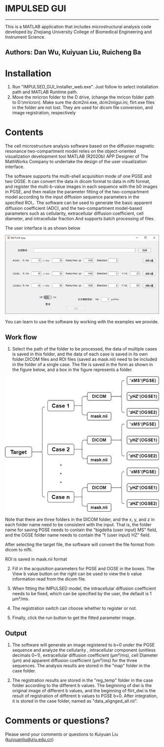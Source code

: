 # IMPULSED GUI 
---------------------------------------------------------------------------------------------------------------
This is a MATLAB application that includes microstructural analysis code developed by Zhejiang University College of Biomedical Engineering and Instrument Science.

Authors:  Dan Wu, Kuiyuan Liu, Ruicheng Ba 
---------------------------------------------------------------------------------------------------------------
# Installation 
1. Run "IMPULSED_GUI_Installer_web.exe". Just follow to select installation path and MATLAB Runtime path.
2. Move the mricron folder to the D drive, (change the mricon folder path to D:\mricron). Make sure the dcm2nii.exe, dcm2niigui.ini, flirt.exe files in the folder are not lost. They are used for dicom file conversion, and image registration, respectively

# Contents
The cell microstructure analysis software based on the diffusion magnetic resonance two-compartment model relies on the object-oriented visualization development tool MATLAB (R2020b) APP Designer of The MathWorks Company to undertake the design of the user visualization interface. 

The software supports the multi-shell acquisition mode of one PGSE and two OGSE. It can convert the data in dicom format to data in nifti format, and register the multi-b-value images in each sequence with the b0 images in PGSE, and then realize the parameter fitting of the two-compartment model according to the input diffusion sequence parameters in the specified ROI，The software can be used to generate the basic apparent diffusion coefficient (ADC), and the two-compartment model-based parameters such as cellularity, extracellular diffusion coefficient, cell diameter, and intracellular fraction.And supports batch processing of files.

The user interface is as shown below
<div align=center><img src="https://github.com/KuiyuanLiu/app_IMPULSED_Fitting/blob/main/readmeImg/layout.png" ></div>

You can learn to use the software by working with the examples we provide.

## Work flow
1. Select the path of the folder to be processed, the data of multiple cases is saved in this folder, and the data of each case is saved in its own folder.DICOM files and ROI files (saved as mask.nii) need to be included in the folder of a single case.
The file is saved in the form as shown in the figure below, and a box in the figure represents a folder.

<div align=center><img src="https://github.com/KuiyuanLiu/app_IMPULSED_Fitting/blob/main/readmeImg/FileFormat.png" ></div>
  
Note that there are three folders in the DICOM folder, and the x, y, and z in each folder name need to be consistent with the input.     That is, the folder name for saving PGSE needs to contain the "bigdelta (user input) MS" field, and the OGSE folder name needs to contain the "f (user input) HZ" field.

After selecting the target file, the software will convert the file format from dicom to nifti.

ROI is saved in mask.nii format


2. Fill in the acquisition parameters for PGSE and OGSE in the boxes. The View b value button on the right can be used to view the b value information read from the dicom file.

3. When fitting the IMPULSED model, the intracellular diffusion coefficient needs to be fixed, which can be specified by the user, the default is 1 μm²/ms.

4. The registration switch can choose whether to register or not.

5. Finally, click the run button to get the fitted parameter image.

## Output
1. The software will generate an image registered to b=0 under the PGSE sequence and analyze the cellularity , intracellular component (unitless decimals 0~1), extracellular diffusion coefficient (μm²/ms), cell Diameter (μm) and apparent diffusion coefficient (μm²/ms) for the three sequences. The analysis results are stored in the "map" folder in the case folder.

2. The registration results are stored in the "reg_temp" folder in the case folder according to the different b values. The beginning of dwi is the original image of different b values, and the beginning of flirt_dwi is the result of registration of different b values to PGSE b=0. After integration, it is stored in the case folder, named as "data_alignged_all.nii".

# Comments or questions? 
Please send your comments or questions to Kuiyuan Liu (kuiyuanliu@zju.edu.cn) 
